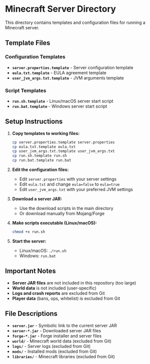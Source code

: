 # Minecraft Server Directory

This directory contains templates and configuration files for running a Minecraft server.

## Template Files

### Configuration Templates
- **`server.properties.template`** - Server configuration template
- **`eula.txt.template`** - EULA agreement template
- **`user_jvm_args.txt.template`** - JVM arguments template

### Script Templates
- **`run.sh.template`** - Linux/macOS server start script
- **`run.bat.template`** - Windows server start script

## Setup Instructions

1. **Copy templates to working files:**
   ```bash
   cp server.properties.template server.properties
   cp eula.txt.template eula.txt
   cp user_jvm_args.txt.template user_jvm_args.txt
   cp run.sh.template run.sh
   cp run.bat.template run.bat
   ```

2. **Edit the configuration files:**
   - Edit `server.properties` with your server settings
   - Edit `eula.txt` and change `eula=false` to `eula=true`
   - Edit `user_jvm_args.txt` with your preferred JVM settings

3. **Download a server JAR:**
   - Use the download scripts in the main directory
   - Or download manually from Mojang/Forge

4. **Make scripts executable (Linux/macOS):**
   ```bash
   chmod +x run.sh
   ```

5. **Start the server:**
   - Linux/macOS: `./run.sh`
   - Windows: `run.bat`

## Important Notes

- **Server JAR files** are not included in this repository (too large)
- **World data** is not included (user-specific)
- **Logs and crash reports** are excluded from Git
- **Player data** (bans, ops, whitelist) is excluded from Git

## File Descriptions

- **`server.jar`** - Symbolic link to the current server JAR
- **`server-*.jar`** - Downloaded server JAR files
- **`forge-*.jar`** - Forge installer and server files
- **`world/`** - Minecraft world data (excluded from Git)
- **`logs/`** - Server logs (excluded from Git)
- **`mods/`** - Installed mods (excluded from Git)
- **`libraries/`** - Minecraft libraries (excluded from Git) 
